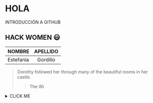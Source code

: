 # HOLA
INTRODUCCIÓN A GITHUB 
## HACK WOMEN :smiley:  
| NOMBRE| APELLIDO|
| :-------- | :-------: |
| Estefanìa | Gordillo | 
> Dorothy followed her through many of the beautiful rooms in her castle.
>
>> The Wi
<details><summary>CLICK ME</summary>
<p>

#### We can hide anything, even code!

    ```ruby
      puts "Hello World"
    ```

</p>
</details>
